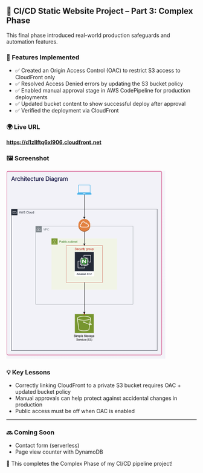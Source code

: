 ## 🚀 CI/CD Static Website Project – Part 3: Complex Phase

This final phase introduced real-world production safeguards and automation features.

### 🔧 Features Implemented

- ✅ Created an Origin Access Control (OAC) to restrict S3 access to CloudFront only  
- ✅ Resolved Access Denied errors by updating the S3 bucket policy  
- ✅ Enabled manual approval stage in AWS CodePipeline for production deployments  
- ✅ Updated bucket content to show successful deploy after approval  
- ✅ Verified the deployment via CloudFront  

### 🌍 Live URL  
**https://d1zllftq6xl906.cloudfront.net**

### 🖼️ Screenshot  
![CI/CD Complex Phase](./assets/cicd-complex-screenshot.png)

### 💡 Key Lessons

- Correctly linking CloudFront to a private S3 bucket requires OAC + updated bucket policy  
- Manual approvals can help protect against accidental changes in production  
- Public access must be off when OAC is enabled

---

### 🔜 Coming Soon

- Contact form (serverless)  
- Page view counter with DynamoDB  

🎉 This completes the Complex Phase of my CI/CD pipeline project!

